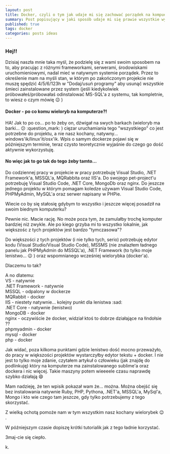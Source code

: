```yaml
---
layout: post
title: Docker, czyli o tym jak udaje mi się zachować porządek na kompuerze, pracując przy różnych projektach w różnch technologiach
summary: Post popisujący w jaki sposób udaje mi się prawie wszystkie wymagane frameworki, biblioteki, serwery etc uruchomić w dockerze, a po skończonym projekcie usunąć z komputera, czyli pozostawić natywną maszynę (albo bardziej system) bez uszczerbku śmieci które wiele z tych usług pozostawia.
published: true
tags: docker
categories: posts ideas
--- 
```


### Hej!!

Dzisiaj naszła mnie taka myśl, że podzielę się z wami swoim sposobem na to, aby pracując z różnymi frameworkami, serwerami, środowiskami uruchomieniowymi, nadal mieć w natywnym systemie porządek. <!--more--> Przez to określenie mam na myśli stan, w którym po zakończonym projekcie nie muszę spędzić 4/5/6/123h w "Dodaj/usuń programy" aby usunąć wszystkie śmieci zainstalowane przez system (jeśli kiedykolwiek próbowałeś/próbowałaś odinstalować MS-SQL'a z systemu, tak kompletnie, to wiesz o czym mówię :wink: )

#### Docker - po co komu wieloryb na komputerze?!

HA! Jak to po co... po to żeby on, dźwigał na swych barkach (wieloryb ma barki... :confused: :question_mark: ) cięzar uruchamiania tego "wszystkiego" co jest potrzebne do projektu, a nie nasz kochany, natywny... windows'ik/linux'it/osx'ik. Wpis o samym dockerze pojawi się w późniejszym terminie, teraz czysto teoretycznie wyjaśnie do czego go dość aktywnie wykorzystuję.

#### No więc jak to go tak do tego żeby tamto...

Do codziennej pracy w projekcie w pracy potrzebuję Visual Studio, .NET Framework'a, MSSQL'a, MQRabbita oraz IIS'a. Do swojego pet-project'u potrzebuję Visual Studio Code, .NET Core, MongoDb oraz nginx. Do jeszcze jednego projektu w którym pomagam koledze używam Visual Studio Code, PHPMyAdmin, MySQL'a oraz serwer napisany w PHPie. 

Wiecie co by się stałosię gdybym to wszystko i jeszcze więcej posadził na swoim biednym komputerku?

Pewnie nic. Macie rację. No może poza tym, że zamulałby trochę komputer bardziej niż zwykle. Ale po kiego grzyba mi to wszystko lokalnie, jak większośc z tych projektów jest bardzo "tymczasowa"?

Do większości z tych projektów (i nie tylko tych, serio) potrzebuję edytor kodu (Visual Studio/Visual Studio Code), MSSMS (nie znalazłem ładnego panelu jak PHPMyAdmin do MSSQL'a), .NET Framework (to tylko moje lenistwo... :wink: ) oraz wspomnianego wcześniej wielorybka (docker'a).

Dlaczemu to tak?

A no dlatemu: <br>
VS - natywnie <br>
.NET Framework - natywnie <br>
MSSQL - odpalony w dockerze <br>
MQRabbit - docker <br>
IIS - niestety natywnie... kolejny punkt dla lenistwa :sad: <br>
.NET Core - natywnie (lenistwo) <br>
MongoDB - docker <br>
nginx - oczywiście że docker, widział ktoś to dobrze działające na łindołsie ?? <br>
phpmyadmin - docker <br>
mysql - docker <br>
php - docker <br>

Jak widać, poza kilkoma punktami gdzie lenistwo dość mocno przeważyło, do pracy w większości projektów wystarczyłby edytor tekstu + docker. I nie jest to tylko moje zdanie, czytałem artykuł o człowieku (jak znajdę do podlinkuję) który na komputerze ma zainstalowanego sublime'a oraz dockera i nic więcej. Takie maszyny potem wieeeele czasu naprawdę szybko działają :smile:

Mam nadzieję, że ten wpisik pokazał wam że... można. Można obejść się bez instalowania natywnie Ruby, PHP, Pythona, .NET'a, MSSQL'a, MySql'a, Mongo i kto wie czego tam jeszcze, gdy tylko potrzebujemy z tego skorzystać. 

Z wielką ochotą pomoże nam w tym wszystkim nasz kochany wielorybek :wink: .

W późniejszym czasie dopiszę krótki tutorialik jak z tego ładnie korzystać.

3maj-cie się ciepło.

k.
